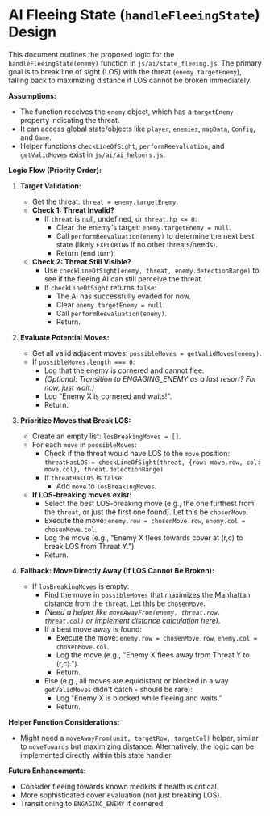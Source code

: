 # AI Fleeing State (`handleFleeingState`) Design

This document outlines the proposed logic for the `handleFleeingState(enemy)` function in `js/ai/state_fleeing.js`. The primary goal is to break line of sight (LOS) with the threat (`enemy.targetEnemy`), falling back to maximizing distance if LOS cannot be broken immediately.

**Assumptions:**
*   The function receives the `enemy` object, which has a `targetEnemy` property indicating the threat.
*   It can access global state/objects like `player`, `enemies`, `mapData`, `Config`, and `Game`.
*   Helper functions `checkLineOfSight`, `performReevaluation`, and `getValidMoves` exist in `js/ai/ai_helpers.js`.

**Logic Flow (Priority Order):**

1.  **Target Validation:**
    *   Get the threat: `threat = enemy.targetEnemy`.
    *   **Check 1: Threat Invalid?**
        *   If `threat` is null, undefined, or `threat.hp <= 0`:
            *   Clear the enemy's target: `enemy.targetEnemy = null`.
            *   Call `performReevaluation(enemy)` to determine the next best state (likely `EXPLORING` if no other threats/needs).
            *   Return (end turn).
    *   **Check 2: Threat Still Visible?**
        *   Use `checkLineOfSight(enemy, threat, enemy.detectionRange)` to see if the fleeing AI can still perceive the threat.
        *   If `checkLineOfSight` returns `false`:
            *   The AI has successfully evaded for now.
            *   Clear `enemy.targetEnemy = null`.
            *   Call `performReevaluation(enemy)`.
            *   Return.

2.  **Evaluate Potential Moves:**
    *   Get all valid adjacent moves: `possibleMoves = getValidMoves(enemy)`.
    *   If `possibleMoves.length === 0`:
        *   Log that the enemy is cornered and cannot flee.
        *   *(Optional: Transition to ENGAGING_ENEMY as a last resort? For now, just wait.)*
        *   Log "Enemy X is cornered and waits!".
        *   Return.

3.  **Prioritize Moves that Break LOS:**
    *   Create an empty list: `losBreakingMoves = []`.
    *   For each `move` in `possibleMoves`:
        *   Check if the threat would have LOS to the `move` position:
            `threatHasLOS = checkLineOfSight(threat, {row: move.row, col: move.col}, threat.detectionRange)`
        *   If `threatHasLOS` is `false`:
            *   Add `move` to `losBreakingMoves`.
    *   **If LOS-breaking moves exist:**
        *   Select the best LOS-breaking move (e.g., the one furthest from the `threat`, or just the first one found). Let this be `chosenMove`.
        *   Execute the move: `enemy.row = chosenMove.row`, `enemy.col = chosenMove.col`.
        *   Log the move (e.g., "Enemy X flees towards cover at (r,c) to break LOS from Threat Y.").
        *   Return.

4.  **Fallback: Move Directly Away (If LOS Cannot Be Broken):**
    *   If `losBreakingMoves` is empty:
        *   Find the move in `possibleMoves` that maximizes the Manhattan distance from the `threat`. Let this be `chosenMove`.
        *   *(Need a helper like `moveAwayFrom(enemy, threat.row, threat.col)` or implement distance calculation here)*.
        *   If a best move away is found:
            *   Execute the move: `enemy.row = chosenMove.row`, `enemy.col = chosenMove.col`.
            *   Log the move (e.g., "Enemy X flees away from Threat Y to (r,c).").
            *   Return.
        *   Else (e.g., all moves are equidistant or blocked in a way `getValidMoves` didn't catch - should be rare):
            *   Log "Enemy X is blocked while fleeing and waits."
            *   Return.

**Helper Function Considerations:**
*   Might need a `moveAwayFrom(unit, targetRow, targetCol)` helper, similar to `moveTowards` but maximizing distance. Alternatively, the logic can be implemented directly within this state handler.

**Future Enhancements:**
*   Consider fleeing towards known medkits if health is critical.
*   More sophisticated cover evaluation (not just breaking LOS).
*   Transitioning to `ENGAGING_ENEMY` if cornered.
